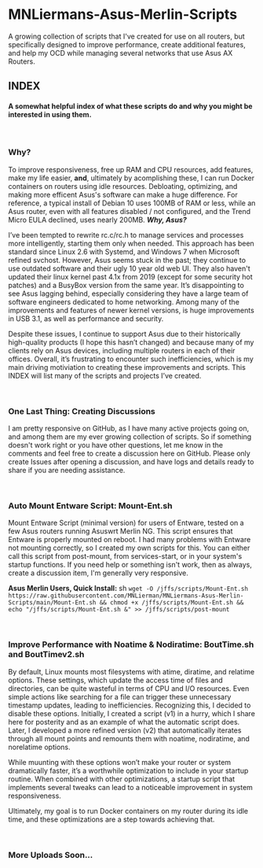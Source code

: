 # MNLiermans-Asus-Merlin-Scripts
A growing collection of scripts that I've created for use on all routers, but specifically designed to improve performance, create additional features, and help my OCD while managing several networks that use Asus AX Routers. 

## INDEX
#### A somewhat helpful index of what these scripts do and why you might be interested in using them.

<br>

### Why?
To improve responsiveness, free up RAM and CPU resources, add features, make my life easier, **and**, ultimately by acomplishing these, I can run Docker containers on routers using idle resources. Debloating, optimizing, and making more efficent Asus's software can make a huge difference. For reference, a typical install of Debian 10 uses 100MB of RAM or less, while an Asus router, even with all features disabled / not configured, and the Trend Micro EULA declined, uses nearly 200MB. ***Why, Asus?***

I’ve been tempted to rewrite rc.c/rc.h to manage services and processes more intelligently, starting them only when needed. This approach has been standard since Linux 2.6 with Systemd, and Windows 7 when Microsoft refined svchost. However, Asus seems stuck in the past; they continue to use outdated software and their ugly 10 year old web UI. They also haven't updated their linux kernel past 4.1x from 2019 (except for some security hot patches) and a BusyBox version from the same year. It’s disappointing to see Asus lagging behind, especially considering they have a large team of software engineers dedicated to home networking. Among many of the improvements and features of newer kernel versions, is huge improvements in USB 3.1, as well as performance and security.

Despite these issues, I continue to support Asus due to their historically high-quality products (I hope this hasn’t changed) and because many of my clients rely on Asus devices, including multiple routers in each of their offices. Overall, it’s frustrating to encounter such inefficiencies, which is my main driving motiviation to creating these improvements and scripts. This INDEX will list many of the scripts and projects I’ve created.

<br>

### One Last Thing: Creating Discussions
I am pretty responsive on GitHub, as I have many active projects going on, and among them are my ever growing collection of scripts. So if something doesn't work right or you have other questions, let me know in the comments and feel free to create a discussion here on GitHub. Please only create Issues after opening a discussion, and have logs and details ready to share if you are needing assistance.

<br>

### Auto Mount Entware Script: Mount-Ent.sh
Mount Entware Script (minimal version) for users of Entware, tested on a few Asus routers running Asuswrt Merlin NG. This script ensures that Entware is properly mounted on reboot. I had many problems with Entware not mounting correctly, so I created my own scripts for this. You can either call this script from post-mount, from services-start, or in your system's startup functions. If you need help or something isn't work, then as always, create a discussion item, I'm generally very responsive.

**Asus Merlin Users, Quick Install:** sh ```wget -O /jffs/scripts/Mount-Ent.sh https://raw.githubusercontent.com/MNLierman/MNLiermans-Asus-Merlin-Scripts/main/Mount-Ent.sh && chmod +x /jffs/scripts/Mount-Ent.sh && echo "/jffs/scripts/Mount-Ent.sh &" >> /jffs/scripts/post-mount```

<br>

### Improve Performance with Noatime & Nodiratime: BoutTime.sh and BoutTimev2.sh
By default, Linux mounts most filesystems with atime, diratime, and relatime options. These settings, which update the access time of files and directories, can be quite wasteful in terms of CPU and I/O resources. Even simple actions like searching for a file can trigger these unnecessary timestamp updates, leading to inefficiencies. Recognizing this, I decided to disable these options. Initially, I created a script (v1) in a hurry, which I share here for posterity and as an example of what the automatic script does. Later, I developed a more refined version (v2) that automatically iterates through all mount points and remounts them with noatime, nodiratime, and norelatime options.

While muunting with these options won’t make your router or system dramatically faster, it’s a worthwhile optimization to include in your startup routine. When combined with other optimizations, a startup script that implements several tweaks can lead to a noticeable improvement in system responsiveness.

Ultimately, my goal is to run Docker containers on my router during its idle time, and these optimizations are a step towards achieving that.

<br>

### More Uploads Soon...
 
